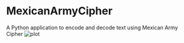 # MexicanArmyCipher
A Python application to encode and decode text using Mexican Army Cipher
![plot](https://github.com/JoeHitHard/MexicanArmyCipher/blob/main/Screenshot%202024-05-02%20at%201.50.20%E2%80%AFAM.png)
